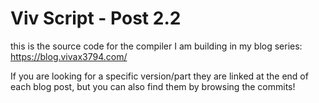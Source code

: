 # Viv Script - Post 2.2

this is the source code for the compiler I am building in my blog series: <https://blog.vivax3794.com/>

If you are looking for a specific version/part they are linked at the end of each blog post, but you can also find them by browsing the commits!